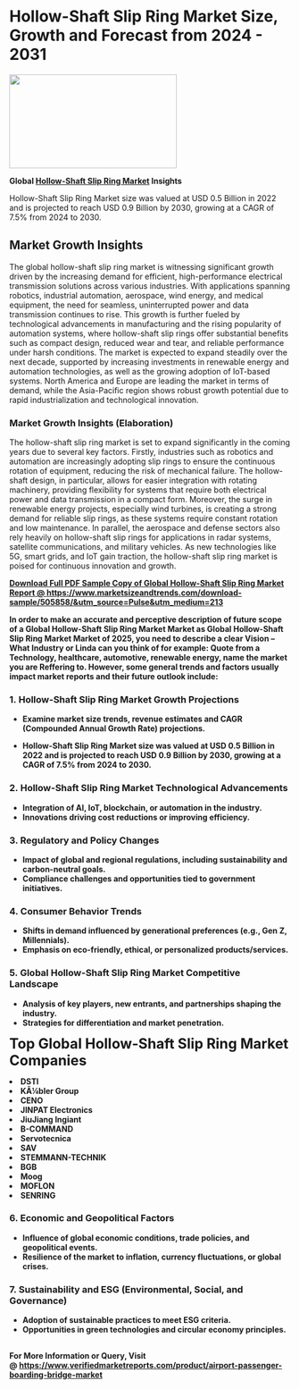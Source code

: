 <H1>Hollow-Shaft Slip Ring Market Size, Growth and Forecast from 2024 - 2031</H1><img class="aligncenter size-medium wp-image-584254" src="https://thirdeyenews.in/wp-content/uploads/2024/09/Global-Market-Research-300x168.jpeg" alt="" width="300" height="168" /><p><strong>Global&nbsp;<a href="https://www.marketsizeandtrends.com/download-sample/505858/&amp;utm_source=Pulse&amp;utm_medium=213">Hollow-Shaft Slip Ring Market</a> Insights</strong></p><p>Hollow-Shaft Slip Ring Market size was valued at USD 0.5 Billion in 2022 and is projected to reach USD 0.9 Billion by 2030, growing at a CAGR of 7.5% from 2024 to 2030.</p><p><h2>Market Growth Insights</h2> <p>The global hollow-shaft slip ring market is witnessing significant growth driven by the increasing demand for efficient, high-performance electrical transmission solutions across various industries. With applications spanning robotics, industrial automation, aerospace, wind energy, and medical equipment, the need for seamless, uninterrupted power and data transmission continues to rise. This growth is further fueled by technological advancements in manufacturing and the rising popularity of automation systems, where hollow-shaft slip rings offer substantial benefits such as compact design, reduced wear and tear, and reliable performance under harsh conditions. The market is expected to expand steadily over the next decade, supported by increasing investments in renewable energy and automation technologies, as well as the growing adoption of IoT-based systems. North America and Europe are leading the market in terms of demand, while the Asia-Pacific region shows robust growth potential due to rapid industrialization and technological innovation.</p> <p><strong><a href="#"></a></strong></p> <h3>Market Growth Insights (Elaboration)</h3> <p>The hollow-shaft slip ring market is set to expand significantly in the coming years due to several key factors. Firstly, industries such as robotics and automation are increasingly adopting slip rings to ensure the continuous rotation of equipment, reducing the risk of mechanical failure. The hollow-shaft design, in particular, allows for easier integration with rotating machinery, providing flexibility for systems that require both electrical power and data transmission in a compact form. Moreover, the surge in renewable energy projects, especially wind turbines, is creating a strong demand for reliable slip rings, as these systems require constant rotation and low maintenance. In parallel, the aerospace and defense sectors also rely heavily on hollow-shaft slip rings for applications in radar systems, satellite communications, and military vehicles. As new technologies like 5G, smart grids, and IoT gain traction, the hollow-shaft slip ring market is poised for continuous innovation and growth.</p> <p><strong><a href="#"></p><p><span class=""><strong>Download Full PDF Sample Copy of Global Hollow-Shaft Slip Ring Market Report</strong> @ <a href="https://www.marketsizeandtrends.com/download-sample/505858/&amp;utm_source=Pulse&amp;utm_medium=213" target="_blank">https://www.marketsizeandtrends.com/download-sample/505858/&amp;utm_source=Pulse&amp;utm_medium=213</a></span></p><p>In order to make an accurate and perceptive description of future scope of a Global&nbsp;Hollow-Shaft Slip Ring Market Market as Global&nbsp;Hollow-Shaft Slip Ring Market Market of 2025, you need to describe a clear Vision &ndash; What Industry or Linda can you think of for example: Quote from a Technology, healthcare, automotive, renewable energy, name the market you are Reffering to. However, some general trends and factors usually impact market reports and their future outlook include:</p><h3>1.&nbsp;<strong>Hollow-Shaft Slip Ring Market Growth Projections</strong></h3><ul><li>Examine market size trends, revenue estimates and CAGR (Compounded Annual Growth Rate) projections.</li><li><p>Hollow-Shaft Slip Ring Market size was valued at USD 0.5 Billion in 2022 and is projected to reach USD 0.9 Billion by 2030, growing at a CAGR of 7.5% from 2024 to 2030.</p></li></ul><h3>2.&nbsp;<strong>Hollow-Shaft Slip Ring Market Technological Advancements</strong></h3><ul><li>Integration of AI, IoT, blockchain, or automation in the industry.</li><li>Innovations driving cost reductions or improving efficiency.</li></ul><h3>3.&nbsp;<strong>Regulatory and Policy Changes</strong></h3><ul><li>Impact of global and regional regulations, including sustainability and carbon-neutral goals.</li><li>Compliance challenges and opportunities tied to government initiatives.</li></ul><h3>4.&nbsp;<strong>Consumer Behavior Trends</strong></h3><ul><li>Shifts in demand influenced by generational preferences (e.g., Gen Z, Millennials).</li><li>Emphasis on eco-friendly, ethical, or personalized products/services.</li></ul><h3>5.&nbsp;<strong>Global Hollow-Shaft Slip Ring Market Competitive Landscape</strong></h3><ul><li>Analysis of key players, new entrants, and partnerships shaping the industry.</li><li>Strategies for differentiation and market penetration.</li></ul><p data-pm-slice="1 1 []"><span style="color: inherit; font-family: inherit; font-size: 25px;">Top Global Hollow-Shaft Slip Ring Market Companies</span></p><div class="" data-test-id=""><p><li>DSTI</li><li> KÃ¼bler Group</li><li> CENO</li><li> JINPAT Electronics</li><li> JiuJiang Ingiant</li><li> B-COMMAND</li><li> Servotecnica</li><li> SAV</li><li> STEMMANN-TECHNIK</li><li> BGB</li><li> Moog</li><li> MOFLON</li><li> SENRING</li></p></div><h3>6.&nbsp;<strong>Economic and Geopolitical Factors</strong></h3><ul><li>Influence of global economic conditions, trade policies, and geopolitical events.</li><li>Resilience of the market to inflation, currency fluctuations, or global crises.</li></ul><h3>7.&nbsp;<strong>Sustainability and ESG (Environmental, Social, and Governance)</strong></h3><ul><li>Adoption of sustainable practices to meet ESG criteria.</li><li>Opportunities in green technologies and circular economy principles.</li></ul><h2><strong style="font-size: 14px;">For More Information or Query, Visit @&nbsp;</strong><a style="background-color: #ffffff; font-size: 14px;" href="https://www.marketsizeandtrends.com/report/hollow-shaft-slip-ring-market/" target="_blank">https://www.verifiedmarketreports.com/product/airport-passenger-boarding-bridge-market</a></h2>
